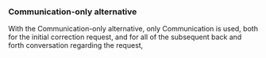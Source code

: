 ### Communication-only alternative

With the Communication-only alternative, only Communication is used, both for the initial correction request, and for all of the subsequent back and forth conversation regarding the request,
